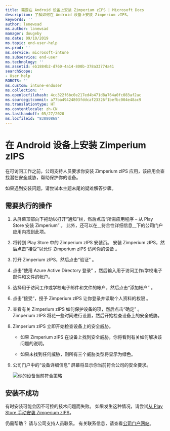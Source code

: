 ```yaml
---
title: 需要在 Android 设备上安装 Zimperium zIPS | Microsoft Docs
description: 了解如何在 Android 设备上安装 Zimperium zIPS。
keywords: ''
author: lenewsad
ms.author: lanewsad
manager: dougeby
ms.date: 09/10/2019
ms.topic: end-user-help
ms.prod: ''
ms.service: microsoft-intune
ms.subservice: end-user
ms.technology: ''
ms.assetid: eb1884b2-d760-4a14-800b-378a33774a41
searchScope:
- User help
ROBOTS: ''
ms.custom: intune-enduser
ms.collection: ''
ms.openlocfilehash: 4cc322f6bc0e217ed4b471d8a764a0fc083af2ac
ms.sourcegitcommit: a77ba49424803fddcaf23326f1befbc004e48ac9
ms.translationtype: HT
ms.contentlocale: zh-CN
ms.lasthandoff: 05/27/2020
ms.locfileid: "83880868"
---
```

# <a name="install-zimperium-zips-on-your-android-device"></a>在 Android 设备上安装 Zimperium zIPS

在可访问工作之前，公司支持人员要求你安装 Zimperium zIPS 应用，该应用会查找潜在安全威胁，帮助保护你的设备。

如果遇到安装问题，请尝试本主题末尾的疑难解答步骤。

## <a name="what-you-need-to-do"></a>需要执行的操作

1. 从屏幕顶部向下拖动以打开“通知”栏，然后点击“所需应用程序 – 从 Play Store 安装 Zimperium”  。 此外，还可以在__符合性详细信息__下的公司门户应用内找到此项。

2. 将转到 Play Store 中的 Zimperium zIPS 安装页。 安装 Zimperium zIPS，然后点击“接受”以允许 Zimperium zIPS 访问你的设备  。

3. 打开 Zimperium zIPS，然后点击“验证”  。

4. 点击“使用 Azure Active Directory 登录”  ，然后输入用于访问工作/学校电子邮件和文件的帐户。

5. 选择用于访问工作或学校电子邮件和文件的帐户，然后点击“添加帐户”  。

6. 点击“接受”，授予 Zimperium zIPS 让你登录并读取个人资料的权限  。

7. 查看有关 Zimperium zIPS 如何保护设备的项，然后点击“确定”  。 Zimperium zIPS 将花一些时间进行设置，然后开始检查设备上的安全威胁。

8. Zimperium zIPS 立即开始检查设备上的安全威胁。

   * 如果 Zimperium zIPS 在设备上找到安全威胁，你将看到有关如何解决该问题的说明。

   * 如果未找到任何威胁，则所有三个威胁类型将显示为绿色。

11. 公司门户中的“设备详细信息”  屏幕将显示你当前符合公司的安全要求。

    ![你的设备当前符合策略](./media/mtd-device-now-compliant-android.png)

## <a name="if-the-installation-doesnt-work"></a>安装不成功

有时安装可能会因不可控的技术问题而失败。 如果发生这种情况，请尝试[从 Play Store 手动安装 Zimperium zIPS](https://play.google.com/store/apps/details?id=com.zimperium.zips)。

仍需帮助？ 请与公司支持人员联系。 有关联系信息，请查看[公司门户网站](https://go.microsoft.com/fwlink/?linkid=2010980)。
